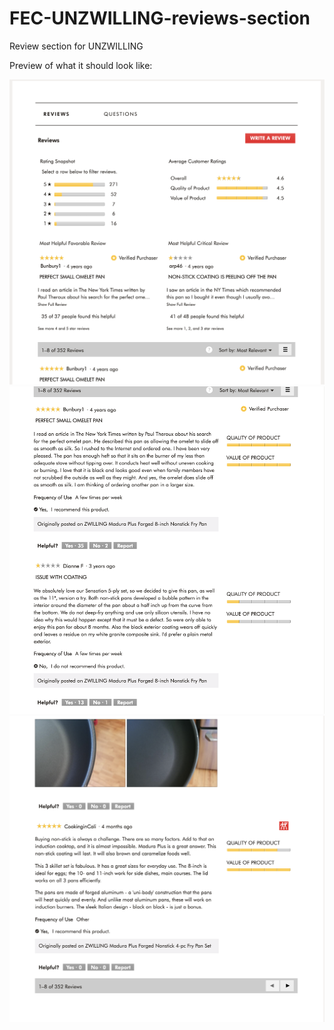 # FEC-UNZWILLING-reviews-section
Review section for UNZWILLING

Preview of what it should look like:

<img src="img/screenshot1.png" width="600"/>
<br>
<img src="img/screenshot2.png" width="600"/>
<br>
<img src="img/screenshot3.png" width="600"/>
<br>